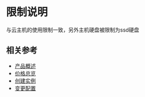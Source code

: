 # 限制说明

与云主机的使用限制一致，另外主机硬盘被限制为ssd硬盘

## 相关参考

- [产品概述](../Product-Introduction/Overview.md)
- [价格总览](../Pricing/Price-Overview.md)
- [创建实例](../Getting-Started/Create-Instance.md)
- [变更配置](../Operation-Guide/Instance-Management/Modify-Instance-Spec.md)
